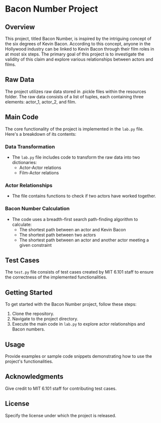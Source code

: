 # Bacon Number Project

## Overview

This project, titled Bacon Number, is inspired by the intriguing concept of the six degrees of Kevin Bacon. According to this concept, anyone in the Hollywood industry can be linked to Kevin Bacon through their film roles in at most six steps. The primary goal of this project is to investigate the validity of this claim and explore various relationships between actors and films.

## Raw Data

The project utilizes raw data stored in .pickle files within the resources folder. The raw data consists of a list of tuples, each containing three elements: actor_1, actor_2, and film.

## Main Code

The core functionality of the project is implemented in the `lab.py` file. Here's a breakdown of its contents:

### Data Transformation

- The `lab.py` file includes code to transform the raw data into two dictionaries:
  - Actor-Actor relations
  - Film-Actor relations

### Actor Relationships

- The file contains functions to check if two actors have worked together.

### Bacon Number Calculation

- The code uses a breadth-first search path-finding algorithm to calculate:
  - The shortest path between an actor and Kevin Bacon
  - The shortest path between two actors
  - The shortest path between an actor and another actor meeting a given constraint

## Test Cases

The `test.py` file consists of test cases created by MIT 6.101 staff to ensure the correctness of the implemented functionalities.

## Getting Started

To get started with the Bacon Number project, follow these steps:

1. Clone the repository.
2. Navigate to the project directory.
3. Execute the main code in `lab.py` to explore actor relationships and Bacon numbers.

## Usage

Provide examples or sample code snippets demonstrating how to use the project's functionalities.

## Acknowledgments

Give credit to MIT 6.101 staff for contributing test cases.

## License

Specify the license under which the project is released.

